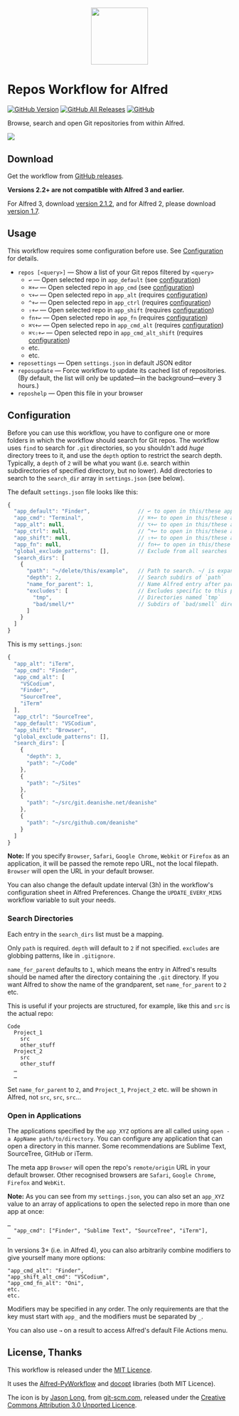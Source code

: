 <h1 align="center">
  <img src="./src/icon.png" width="128" height="128">
</h1>

# Repos Workflow for Alfred

[![GitHub Version][version-shield]][releases]
[![GitHub All Releases][downloads-shield]][releases]
[![GitHub][licence-shield]][mit-licence]

Browse, search and open Git repositories from within Alfred.

![][demo]

## Download

Get the workflow from [GitHub releases][gh-releases].

**Versions 2.2+ are not compatible with Alfred 3 and earlier.**

For Alfred 3, download [version 2.1.2][v2.1.2], and for Alfred 2, please download [version 1.7][v1.7].

## Usage

This workflow requires some configuration before use. See [Configuration](#configuration) for details.

- `repos [<query>]` — Show a list of your Git repos filtered by `<query>`
  - `↩` — Open selected repo in `app_default` (see [configuration](#configuration))
  - `⌘+↩` — Open selected repo in `app_cmd` (see [configuration](#configuration))
  - `⌥+↩` — Open selected repo in `app_alt` (requires [configuration](#configuration))
  - `^+↩` — Open selected repo in `app_ctrl` (requires [configuration](#configuration))
  - `⇧+↩` — Open selected repo in `app_shift` (requires [configuration](#configuration))
  - `fn+↩` — Open selected repo in `app_fn` (requires [configuration](#configuration))
  - `⌘⌥+↩` — Open selected repo in `app_cmd_alt` (requires [configuration](#configuration))
  - `⌘⌥⇧+↩` — Open selected repo in `app_cmd_alt_shift` (requires [configuration](#configuration))
  - etc.
  - etc.
- `reposettings` — Open `settings.json` in default JSON editor
- `reposupdate` — Force workflow to update its cached list of repositories. (By default, the list will only be updated—in the background—every 3 hours.)
- `reposhelp` — Open this file in your browser

## Configuration

Before you can use this workflow, you have to configure one or more folders in which the workflow should search for Git repos. The workflow uses `find` to search for `.git` directories, so you shouldn't add _huge_ directory trees to it, and use the `depth` option to restrict the search depth. Typically, a `depth` of `2` will be what you want (i.e. search within subdirectories of specified directory, but no lower). Add directories to search to the `search_dir` array in `settings.json` (see below).

The default `settings.json` file looks like this:

```javascript
{
  "app_default": "Finder",               // ↩ to open in this/these app(s)
  "app_cmd": "Terminal",                 // ⌘+↩ to open in this/these app(s)
  "app_alt": null,                       // ⌥+↩ to open in this/these app(s)
  "app_ctrl": null,                      // ^+↩ to open in this/these app(s)
  "app_shift": null,                     // ⇧+↩ to open in this/these app(s)
  "app_fn": null,                        // fn+↩ to open in this/these app(s)
  "global_exclude_patterns": [],         // Exclude from all searches
  "search_dirs": [
    {
      "path": "~/delete/this/example",   // Path to search. ~/ is expanded
      "depth": 2,                        // Search subdirs of `path`
      "name_for_parent": 1,              // Name Alfred entry after parent of `.git`. 2 = grandparent of `.git` etc.
      "excludes": [                      // Excludes specific to this path
        "tmp",                           // Directories named `tmp`
        "bad/smell/*"                    // Subdirs of `bad/smell` directory
      ]
    }
  ]
}
```

This is my `settings.json`:

```javascript
{
  "app_alt": "iTerm",
  "app_cmd": "Finder",
  "app_cmd_alt": [
    "VSCodium",
    "Finder",
    "SourceTree",
    "iTerm"
  ],
  "app_ctrl": "SourceTree",
  "app_default": "VSCodium",
  "app_shift": "Browser",
  "global_exclude_patterns": [],
  "search_dirs": [
    {
      "depth": 3,
      "path": "~/Code"
    },
    {
      "path": "~/Sites"
    },
    {
      "path": "~/src/git.deanishe.net/deanishe"
    },
    {
      "path": "~/src/github.com/deanishe"
    }
  ]
}
```

**Note:** If you specify `Browser`, `Safari`, `Google Chrome`, `Webkit` or `Firefox` as an application, it will be passed the remote repo URL, not the local filepath. `Browser` will open the URL in your default browser.

You can also change the default update interval (3h) in the workflow's configuration sheet in Alfred Preferences. Change the `UPDATE_EVERY_MINS` workflow variable to suit your needs.

### Search Directories

Each entry in the `search_dirs` list must be a mapping.

Only `path` is required. `depth` will default to `2` if not specified. `excludes` are globbing patterns, like in `.gitignore`.

`name_for_parent` defaults to `1`, which means the entry in Alfred's results should be named after the directory containing the `.git` directory. If you want Alfred to show the name of the grandparent, set `name_for_parent` to `2` etc.

This is useful if your projects are structured, for example, like this and `src` is the actual repo:

```
Code
  Project_1
    src
    other_stuff
  Project_2
    src
    other_stuff
  …
  …
```

Set `name_for_parent` to `2`, and `Project_1`, `Project_2` etc. will be shown in Alfred, not `src`, `src`, `src`…

### Open in Applications

The applications specified by the `app_XYZ` options are all called using `open -a AppName path/to/directory`. You can configure any application that can open a directory in this manner. Some recommendations are Sublime Text, SourceTree, GitHub or iTerm.

The meta app `Browser` will open the repo's `remote/origin` URL in your default browser. Other recognised browsers are `Safari`, `Google Chrome`, `Firefox` and `WebKit`.

**Note:** As you can see from my `settings.json`, you can also set an `app_XYZ` value to an array of applications to open the selected repo in more than one app at once:

```
…
  "app_cmd": ["Finder", "Sublime Text", "SourceTree", "iTerm"],
…
```

In versions 3+ (i.e. in Alfred 4), you can also arbitrarily combine modifiers to give yourself many more options:

```
"app_cmd_alt": "Finder",
"app_shift_alt_cmd": "VSCodium",
"app_cmd_fn_alt": "Oni",
etc.
etc.
```

Modifiers may be specified in any order. The only requirements are that the key must start with `app_` and the modifiers must be separated by `_`.

You can also use `→` on a result to access Alfred's default File Actions menu.

## License, Thanks

This workflow is released under the [MIT Licence][mit-licence].

It uses the [Alfred-PyWorkflow][alfred-pyworkflow] and [docopt][docopt] libraries (both MIT Licence).

The icon is by [Jason Long][jlong], from [git-scm.com][git], released under the [Creative Commons Attribution 3.0 Unported Licence][cc].

[alfred-pyworkflow]: https://github.com/harrtho/alfred-pyworkflow
[cc]: https://creativecommons.org/licenses/by/3.0/
[demo]: https://raw.githubusercontent.com/harrtho/alfred-repos/master/demo.gif
[docopt]: https://docopt.org/
[downloads-shield]: https://img.shields.io/github/downloads/harrtho/alfred-repos/total.svg
[gh-releases]: https://github.com/harrtho/alfred-repos/releases/latest
[git]: https://git-scm.com/downloads/logos
[jlong]: https://twitter.com/jasonlong
[licence-shield]: https://img.shields.io/github/license/harrtho/alfred-repos.svg
[mit-licence]: https://opensource.org/licenses/MIT
[packal]: https://www.packal.org/workflow/git-repos
[releases]: https://github.com/harrtho/alfred-repos/releases
[v1.7]: https://github.com/deanishe/alfred-repos/releases/tag/v1.7
[v2.1.2]: https://github.com/deanishe/alfred-repos/releases/tag/v2.1.2
[version-shield]: https://img.shields.io/github/release/harrtho/alfred-repos.svg
